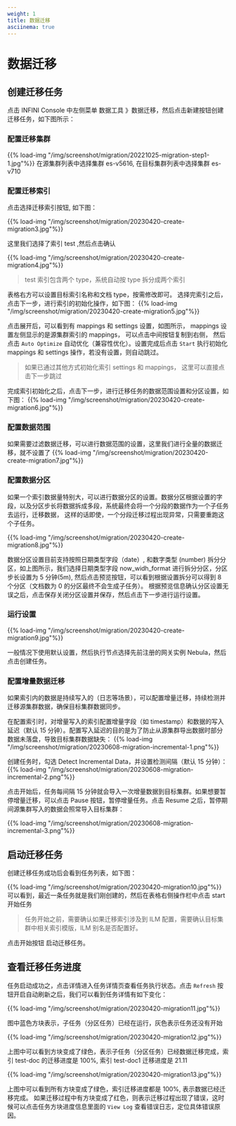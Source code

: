 ```yaml
---
weight: 1
title: 数据迁移
asciinema: true
---
```


# 数据迁移

## 创建迁移任务

点击 INFINI Console 中左侧菜单 数据工具 》数据迁移，然后点击新建按钮创建迁移任务，如下图所示：

### 配置迁移集群

{{% load-img "/img/screenshot/migration/20221025-migration-step1-1.jpg"%}}
在源集群列表中选择集群 es-v5616, 在目标集群列表中选择集群 es-v710

### 配置迁移索引

点击选择迁移索引按钮, 如下图：

{{% load-img "/img/screenshot/migration/20230420-create-migration3.jpg"%}}

这里我们选择了索引 test ,然后点击确认

{{% load-img "/img/screenshot/migration/20230420-create-migration4.jpg"%}}

> test 索引包含两个 type，系统自动按 type 拆分成两个索引

表格右方可以设置目标索引名称和文档 type，按需修改即可。
选择完索引之后，点击下一步，进行索引的初始化操作，如下图：
{{% load-img "/img/screenshot/migration/20230420-create-migration5.jpg"%}}

点击展开后，可以看到有 mappings 和 settings 设置，如图所示，
mappings 设置左侧显示的是源集群索引的 mappings， 可以点击中间按钮复制到右侧，
然后点击 `Auto Optimize` 自动优化（兼容性优化）。设置完成后点击 `Start`
执行初始化 mappings 和 settings 操作，若没有设置，则自动跳过。

> 如果已通过其他方式初始化索引 settings 和 mappings， 这里可以直接点击下一步跳过

完成索引初始化之后，点击下一步，进行迁移任务的数据范围设置和分区设置，如下图：
{{% load-img "/img/screenshot/migration/20230420-create-migration6.jpg"%}}

### 配置数据范围

如果需要过滤数据迁移，可以进行数据范围的设置，这里我们进行全量的数据迁移，就不设置了
{{% load-img "/img/screenshot/migration/20230420-create-migration7.jpg"%}}

### 配置数据分区

如果一个索引数据量特别大，可以进行数据分区的设置。数据分区根据设置的字段，以及分区步长将数据拆成多段，系统最终会将一个分段的数据作为一个子任务去运行，迁移数据，
这样的话即使，一个分段迁移过程出现异常，只需要重跑这个子任务。

{{% load-img "/img/screenshot/migration/20230420-create-migration8.jpg"%}}

数据分区设置目前支持按照日期类型字段（date）, 和数字类型 (number) 拆分分区，如上图所示，我们选择日期类型字段 now_widh_format 进行拆分分区，分区步长设置为 5 分钟(5m), 然后点击预览按钮，可以看到根据设置拆分可以得到 8 个分区（文档数为 0 的分区最终不会生成子任务）。
根据预览信息确认分区设置无误之后，点击保存关闭分区设置并保存，然后点击下一步进行运行设置。

### 运行设置

{{% load-img "/img/screenshot/migration/20230420-create-migration9.jpg"%}}

一般情况下使用默认设置，然后执行节点选择先前注册的网关实例 Nebula，然后点击创建任务。

### 配置增量数据迁移

如果索引内的数据是持续写入的（日志等场景），可以配置增量迁移，持续检测并迁移源集群数据，确保目标集群数据同步。

在配置索引时，对增量写入的索引配置增量字段（如 timestamp）和数据的写入延迟（默认 15 分钟）。配置写入延迟的目的是为了防止从源集群导出数据时部分数据未落盘，导致目标集群数据缺失：
{{% load-img "/img/screenshot/migration/20230608-migration-incremental-1.png"%}}

创建任务时，勾选 Detect Incremental Data，并设置检测间隔（默认 15 分钟）：
{{% load-img "/img/screenshot/migration/20230608-migration-incremental-2.png"%}}

点击开始后，任务每间隔 15 分钟就会导入一次增量数据到目标集群。如果想要暂停增量迁移，可以点击 Pause 按钮，暂停增量任务。点击 Resume 之后，暂停期间源集群写入的数据会照常导入目标集群：

{{% load-img "/img/screenshot/migration/20230608-migration-incremental-3.png"%}}

## 启动迁移任务

创建迁移任务成功后会看到任务列表，如下图：

{{% load-img "/img/screenshot/migration/20230420-migration10.jpg"%}}
可以看到，最近一条任务就是我们刚创建的，然后在表格右侧操作栏中点击 start 开始任务

> 任务开始之前，需要确认如果迁移索引涉及到 ILM 配置，需要确认目标集群中相关索引模版，ILM 别名是否配置好。

点击开始按钮 启动迁移任务。

## 查看迁移任务进度

任务启动成功之，点击详情进入任务详情页查看任务执行状态。点击 `Refresh` 按钮开启自动刷新之后，我们可以看到任务详情有如下变化：

{{% load-img "/img/screenshot/migration/20230420-migration11.jpg"%}}

图中蓝色方块表示，子任务（分区任务）已经在运行，灰色表示任务还没有开始

{{% load-img "/img/screenshot/migration/20230420-migration12.jpg"%}}

上图中可以看到方块变成了绿色，表示子任务（分区任务）已经数据迁移完成，索引 test-doc 的迁移进度是 100%, 索引 test-doc1 迁移进度是 21.11

{{% load-img "/img/screenshot/migration/20230420-migration13.jpg"%}}

上图中可以看到所有方块变成了绿色，索引迁移进度都是 100%, 表示数据已经迁移完成。
如果迁移过程中有方块变成了红色，则表示迁移过程出现了错误，这时候可以点击任务方块进度信息里面的 `View Log` 查看错误日志，定位具体错误原因。
